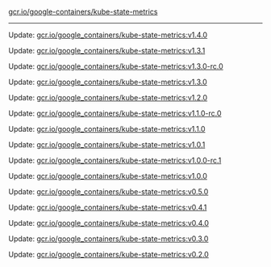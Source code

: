 [gcr.io/google-containers/kube-state-metrics](https://hub.docker.com/r/cruse/kube-state-metrics/tags/) 

----
Update: [gcr.io/google_containers/kube-state-metrics:v1.4.0](https://hub.docker.com/r/cruse/kube-state-metrics/tags/)

Update: [gcr.io/google_containers/kube-state-metrics:v1.3.1](https://hub.docker.com/r/cruse/kube-state-metrics/tags/)

Update: [gcr.io/google_containers/kube-state-metrics:v1.3.0-rc.0](https://hub.docker.com/r/cruse/kube-state-metrics/tags/)

Update: [gcr.io/google_containers/kube-state-metrics:v1.3.0](https://hub.docker.com/r/cruse/kube-state-metrics/tags/)

Update: [gcr.io/google_containers/kube-state-metrics:v1.2.0](https://hub.docker.com/r/cruse/kube-state-metrics/tags/)

Update: [gcr.io/google_containers/kube-state-metrics:v1.1.0-rc.0](https://hub.docker.com/r/cruse/kube-state-metrics/tags/)

Update: [gcr.io/google_containers/kube-state-metrics:v1.1.0](https://hub.docker.com/r/cruse/kube-state-metrics/tags/)

Update: [gcr.io/google_containers/kube-state-metrics:v1.0.1](https://hub.docker.com/r/cruse/kube-state-metrics/tags/)

Update: [gcr.io/google_containers/kube-state-metrics:v1.0.0-rc.1](https://hub.docker.com/r/cruse/kube-state-metrics/tags/)

Update: [gcr.io/google_containers/kube-state-metrics:v1.0.0](https://hub.docker.com/r/cruse/kube-state-metrics/tags/)

Update: [gcr.io/google_containers/kube-state-metrics:v0.5.0](https://hub.docker.com/r/cruse/kube-state-metrics/tags/)

Update: [gcr.io/google_containers/kube-state-metrics:v0.4.1](https://hub.docker.com/r/cruse/kube-state-metrics/tags/)

Update: [gcr.io/google_containers/kube-state-metrics:v0.4.0](https://hub.docker.com/r/cruse/kube-state-metrics/tags/)

Update: [gcr.io/google_containers/kube-state-metrics:v0.3.0](https://hub.docker.com/r/cruse/kube-state-metrics/tags/)

Update: [gcr.io/google_containers/kube-state-metrics:v0.2.0](https://hub.docker.com/r/cruse/kube-state-metrics/tags/)

